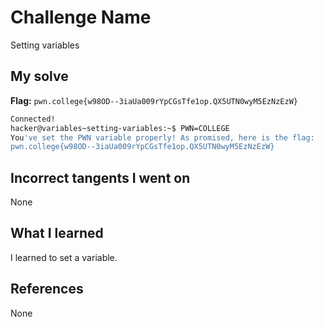 # Challenge Name
Setting variables

## My solve
**Flag:** `pwn.college{w98OD--3iaUa009rYpCGsTfe1op.QX5UTN0wyM5EzNzEzW}`


```bash
Connected!
hacker@variables~setting-variables:~$ PWN=COLLEGE
You've set the PWN variable properly! As promised, here is the flag:
pwn.college{w98OD--3iaUa009rYpCGsTfe1op.QX5UTN0wyM5EzNzEzW}

```

## Incorrect tangents I went on
None

## What I learned
I learned to set a variable.

## References 
None
